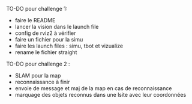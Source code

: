 TO-DO pour challenge 1: 
- faire le README
- lancer la vision dans le launch file
- config de rviz2 à vérifier
- faire un fichier pour la simu
- faire les launch files : simu, tbot et vizualize
- rename le fichier straight


TO-DO pour challenge 2 :
- SLAM pour la map
- reconnaissance à finir
- envoie de message et maj de la map en cas de reconnaissance
- marquage des objets reconnus dans une lsite avec leur coordonnées